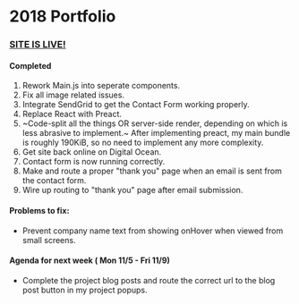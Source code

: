 # 2018 Portfolio

### [SITE IS LIVE!](https://www.stevendelrosario.com)

#### Completed 

1. Rework Main.js into seperate components.
2. Fix all image related issues.
3. Integrate SendGrid to get the Contact Form working properly.
4. Replace React with Preact.
5. ~Code-split all the things OR server-side render, depending on which is less abrasive to implement.~
After implementing preact, my main bundle is roughly 190KiB, so no need to implement any more complexity.
6. Get site back online on Digital Ocean.
7. Contact form is now running correctly.
8. Make and route a proper "thank you" page when an email is sent from the contact form.
9. Wire up routing to "thank you" page after email submission.

#### Problems to fix:

* Prevent company name text from showing onHover when viewed from small screens.

#### Agenda for next week ( Mon 11/5 - Fri 11/9)

* Complete the project blog posts and route the correct url to the blog post button in my project popups.
